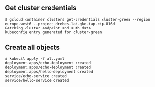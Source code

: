 
## Get cluster credentials

```shell
$ gcloud container clusters get-credentials cluster-green --region europe-west6 --project drebes-lab-gke-iap-cip-816d
Fetching cluster endpoint and auth data.
kubeconfig entry generated for cluster-green.
```

## Create all objects

```shell
$ kubectl apply -f all.yaml
deployment.apps/echo-deployment created
deployment.apps/echo-deployment created
deployment.apps/hello-deployment created
service/echo-service created
service/hello-service created
```